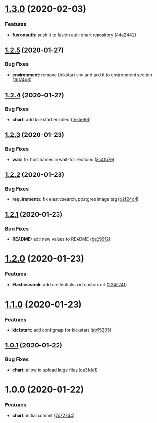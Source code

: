 # [1.3.0](https://github.com/ninjaneers-team/fusionauth/compare/v1.2.5...v1.3.0) (2020-02-03)


### Features

* **fusionauth:** push it to fusion auth chart repository ([44a2442](https://github.com/ninjaneers-team/fusionauth/commit/44a24428f12eadd2add17030c39dab0c0e755b70))

## [1.2.5](https://github.com/ninjaneers-team/fusionauth/compare/v1.2.4...v1.2.5) (2020-01-27)


### Bug Fixes

* **environment:** remove kickstart env and add it to environment section ([1bf74b8](https://github.com/ninjaneers-team/fusionauth/commit/1bf74b897489722a7a8a8668c5f8c7046a1eeb25))

## [1.2.4](https://github.com/ninjaneers-team/fusionauth/compare/v1.2.3...v1.2.4) (2020-01-27)


### Bug Fixes

* **chart:** add kickstart.enabled ([fe65e96](https://github.com/ninjaneers-team/fusionauth/commit/fe65e966626a7a5c5879921a396f5c8532234f65))

## [1.2.3](https://github.com/ninjaneers-team/fusionauth/compare/v1.2.2...v1.2.3) (2020-01-23)


### Bug Fixes

* **wait:** fix host names in wait-for sections ([8c4fb7e](https://github.com/ninjaneers-team/fusionauth/commit/8c4fb7e61b9cc4bd5487001973e2c23736207c91))

## [1.2.2](https://github.com/ninjaneers-team/fusionauth/compare/v1.2.1...v1.2.2) (2020-01-23)


### Bug Fixes

* **requirements:** fix elasticsearch, postgres image tag ([b2f24d4](https://github.com/ninjaneers-team/fusionauth/commit/b2f24d4993b1ba5d64b82dd7524443ed980fc98f))

## [1.2.1](https://github.com/ninjaneers-team/fusionauth/compare/v1.2.0...v1.2.1) (2020-01-23)


### Bug Fixes

* **README:** add new values to README ([be299f2](https://github.com/ninjaneers-team/fusionauth/commit/be299f2847e9f66079dba42db4b0c28c64a48529))

# [1.2.0](https://github.com/ninjaneers-team/fusionauth/compare/v1.1.0...v1.2.0) (2020-01-23)


### Features

* **Elasticsearch:** add credentials and custom url ([224524f](https://github.com/ninjaneers-team/fusionauth/commit/224524f1089907ea12d2365253217b65299f01e2))

# [1.1.0](https://github.com/ninjaneers-team/fusionauth/compare/v1.0.1...v1.1.0) (2020-01-23)


### Features

* **kickstart:** add configmap for kickstart ([ab55205](https://github.com/ninjaneers-team/fusionauth/commit/ab55205cdbcab1e7541c82321164b4dcb3f9b119))

## [1.0.1](https://github.com/ninjaneers-team/fusionauth/compare/v1.0.0...v1.0.1) (2020-01-22)


### Bug Fixes

* **chart:** allow to upload huge files ([ca3fde1](https://github.com/ninjaneers-team/fusionauth/commit/ca3fde129ef55030aa1a9fe05260bac43fefaefe))

# 1.0.0 (2020-01-22)


### Features

* **chart:** initial commit ([7472744](https://github.com/ninjaneers-team/fusionauth/commit/7472744439420beed7bec5912e488d3fc62613da))
